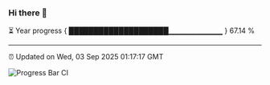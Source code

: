 ### Hi there 👋

⏳ Year progress { ████████████████████▁▁▁▁▁▁▁▁▁▁ } 67.14 %

---

⏰ Updated on Wed, 03 Sep 2025 01:17:17 GMT

![Progress Bar CI](https://github.com/JuvenileQ/Progress-Bar-CI/workflows/main/badge.svg)

